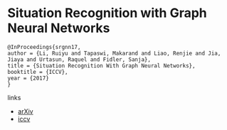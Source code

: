 # Situation Recognition with Graph Neural Networks

```
@InProceedings{srgnn17,
author = {Li, Ruiyu and Tapaswi, Makarand and Liao, Renjie and Jia, Jiaya and Urtasun, Raquel and Fidler, Sanja},
title = {Situation Recognition With Graph Neural Networks},
booktitle = {ICCV},
year = {2017}
}
```

links
 - [arXiv](https://arxiv.org/abs/1708.04320)
 - [iccv](http://openaccess.thecvf.com/content_iccv_2017/html/Li_Situation_Recognition_With_ICCV_2017_paper.html)
